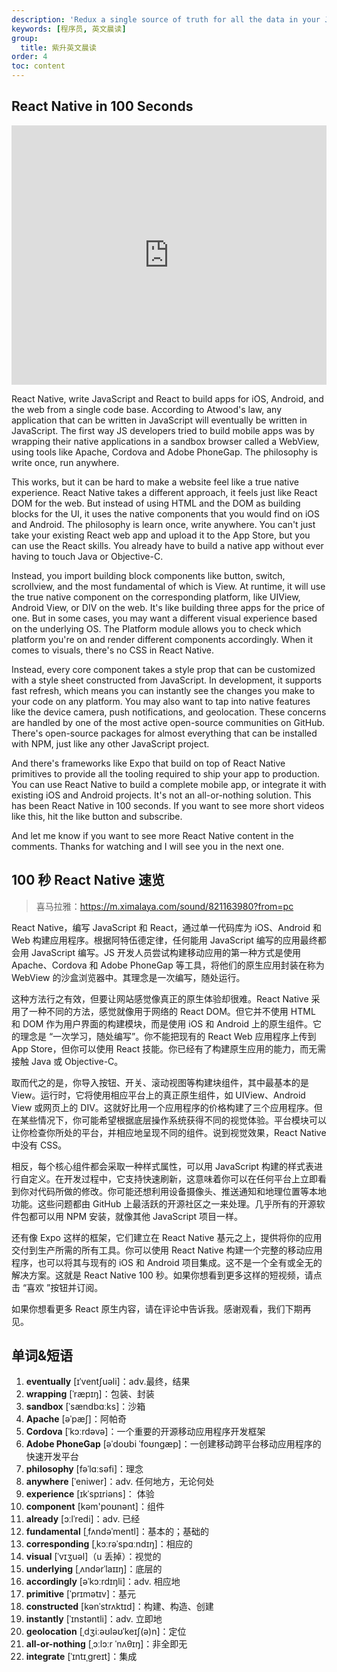```yaml
---
description: 'Redux a single source of truth for all the data in your JavaScript application.'
keywords: [程序员, 英文晨读]
group:
  title: 紫升英文晨读
order: 4
toc: content
---
```


## React Native in 100 Seconds

<iframe width="100%" height="415" src="https://www.youtube.com/embed/gvkqT_Uoahw?si=gptPuyJow5StonF1" title="YouTube video player" frameborder="0" allow="accelerometer; autoplay; clipboard-write; encrypted-media; gyroscope; picture-in-picture; web-share" referrerpolicy="strict-origin-when-cross-origin" allowfullscreen></iframe>

React Native, write JavaScript and React to build apps for iOS, Android, and the web from a single code base. According to Atwood's law, any application that can be written in JavaScript will eventually be written in JavaScript. The first way JS developers tried to build mobile apps was by wrapping their native applications in a sandbox browser called a WebView, using tools like Apache, Cordova and Adobe PhoneGap. The philosophy is write once, run anywhere.

This works, but it can be hard to make a website feel like a true native experience. React Native takes a different approach, it feels just like React DOM for the web. But instead of using HTML and the DOM as building blocks for the UI, it uses the native components that you would find on iOS and Android. The philosophy is learn once, write anywhere. You can't just take your existing React web app and upload it to the App Store, but you can use the React skills. You already have to build a native app without ever having to touch Java or Objective-C.

Instead, you import building block components like button, switch, scrollview, and the most fundamental of which is View. At runtime, it will use the true native component on the corresponding platform, like UIView, Android View, or DIV on the web. It's like building three apps for the price of one. But in some cases, you may want a different visual experience based on the underlying OS. The Platform module allows you to check which platform you're on and render different components accordingly. When it comes to visuals, there's no CSS in React Native.

Instead, every core component takes a style prop that can be customized with a style sheet constructed from JavaScript. In development, it supports fast refresh, which means you can instantly see the changes you make to your code on any platform. You may also want to tap into native features like the device camera, push notifications, and geolocation. These concerns are handled by one of the most active open-source communities on GitHub. There's open-source packages for almost everything that can be installed with NPM, just like any other JavaScript project.

And there's frameworks like Expo that build on top of React Native primitives to provide all the tooling required to ship your app to production. You can use React Native to build a complete mobile app, or integrate it with existing iOS and Android projects. It's not an all-or-nothing solution. This has been React Native in 100 seconds. If you want to see more short videos like this, hit the like button and subscribe.

And let me know if you want to see more React Native content in the comments. Thanks for watching and I will see you in the next one.

## 100 秒 React Native 速览

> 喜马拉雅：https://m.ximalaya.com/sound/821163980?from=pc

React Native，编写 JavaScript 和 React，通过单一代码库为 iOS、Android 和 Web 构建应用程序。根据阿特伍德定律，任何能用 JavaScript 编写的应用最终都会用 JavaScript 编写。JS 开发人员尝试构建移动应用的第一种方式是使用 Apache、Cordova 和 Adobe PhoneGap 等工具，将他们的原生应用封装在称为 WebView 的沙盒浏览器中。其理念是一次编写，随处运行。

这种方法行之有效，但要让网站感觉像真正的原生体验却很难。React Native 采用了一种不同的方法，感觉就像用于网络的 React DOM。但它并不使用 HTML 和 DOM 作为用户界面的构建模块，而是使用 iOS 和 Android 上的原生组件。它的理念是 “一次学习，随处编写”。你不能把现有的 React Web 应用程序上传到 App Store，但你可以使用 React 技能。你已经有了构建原生应用的能力，而无需接触 Java 或 Objective-C。

取而代之的是，你导入按钮、开关、滚动视图等构建块组件，其中最基本的是 View。运行时，它将使用相应平台上的真正原生组件，如 UIView、Android View 或网页上的 DIV。这就好比用一个应用程序的价格构建了三个应用程序。但在某些情况下，你可能希望根据底层操作系统获得不同的视觉体验。平台模块可以让你检查你所处的平台，并相应地呈现不同的组件。说到视觉效果，React Native 中没有 CSS。

相反，每个核心组件都会采取一种样式属性，可以用 JavaScript 构建的样式表进行自定义。在开发过程中，它支持快速刷新，这意味着你可以在任何平台上立即看到你对代码所做的修改。你可能还想利用设备摄像头、推送通知和地理位置等本地功能。这些问题都由 GitHub 上最活跃的开源社区之一来处理。几乎所有的开源软件包都可以用 NPM 安装，就像其他 JavaScript 项目一样。

还有像 Expo 这样的框架，它们建立在 React Native 基元之上，提供将你的应用交付到生产所需的所有工具。你可以使用 React Native 构建一个完整的移动应用程序，也可以将其与现有的 iOS 和 Android 项目集成。这不是一个全有或全无的解决方案。这就是 React Native 100 秒。如果你想看到更多这样的短视频，请点击 “喜欢 ”按钮并订阅。

如果你想看更多 React 原生内容，请在评论中告诉我。感谢观看，我们下期再见。

## 单词&短语

1. **eventually** [ɪˈventʃuəli]：adv.最终，结果
2. **wrapping** [ˈræpɪŋ]：包装、封装
3. **sandbox** [ˈsændbɑːks]：沙箱
4. **Apache** [əˈpæʃ]：阿帕奇
5. **Cordova** [ˈkɔːrdəvə]：一个重要的开源移动应用程序开发框架
6. **Adobe PhoneGap** [əˈdoʊbi ˈfoʊnɡæp]：一创建移动跨平台移动应用程序的快速开发平台
7. **philosophy** [fəˈlɑːsəfi]：理念
8. **anywhere** [ˈeniwer]：adv. 任何地方，无论何处
9. **experience** [ɪkˈspɪriəns]： 体验
10. **component** [kəm'poʊnənt]：组件
11. **already** [ɔːlˈredi]：adv. 已经
12. **fundamental** [ˌfʌndəˈmentl]：基本的；基础的
13. **corresponding** [ˌkɔːrəˈspɑːndɪŋ]：相应的
14. **visual** [ˈvɪʒuəl]（u 丢掉）：视觉的
15. **underlying** [ˌʌndərˈlaɪɪŋ]：底层的
16. **accordingly** [əˈkɔːrdɪŋli]：adv. 相应地
17. **primitive** [ˈprɪmətɪv]：基元
18. **constructed** [kənˈstrʌktɪd]：构建、构造、创建
19. **instantly** [ˈɪnstəntli]：adv. 立即地
20. **geolocation** [ˌdʒiːəʊləʊˈkeɪʃ(ə)n]：定位
21. **all-or-nothing** [ˌɔːlɔːr ˈnʌθɪŋ]：非全即无
22. **integrate** [ˈɪntɪˌɡreɪt]：集成
